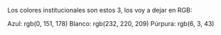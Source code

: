 Los colores institucionales son estos 3, los voy a dejar en RGB:

Azul: rgb(0, 151, 178)
Blanco: rgb(232, 220, 209)
Púrpura: rgb(6, 3, 43)